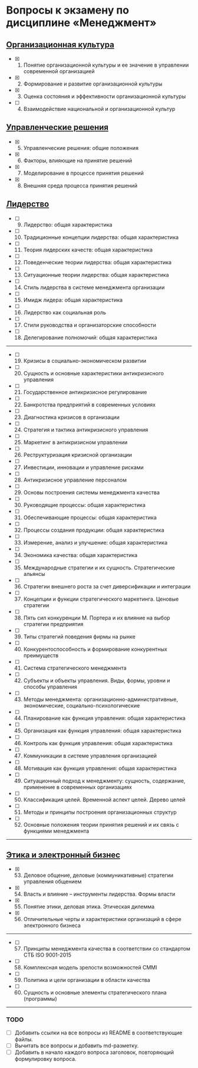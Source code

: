 # Вопросы к экзамену по дисциплине «Менеджмент»

## [Организационная культура](./Организационная%20культура/)

- [x] 1. Понятие организационной культуры и ее значение в управлении современной организацией  
- [x] 2. Формирование и развитие организационной культуры  
- [x] 3. Оценка состояния и эффективности организационной культуры  
- [ ] 4. Взаимодействие национальной и организационной культур  

## [Управленческие решения](./Управленческие%20решения/)

- [x] 5. Управленческие решения: общие положения  
- [x] 6. Факторы, влияющие на принятие решений  
- [x] 7. Моделирование в процессе принятия решений  
- [x] 8. Внешняя среда процесса принятия решений  

## [Лидерство](./Лидерство/)

- [ ] 9. Лидерство: общая характеристика  
- [ ] 10. Традиционные концепции лидерства: общая характеристика  
- [ ] 11. Теория лидерских качеств: общая характеристика  
- [ ] 12. Поведенческие теории лидерства: общая характеристика  
- [ ] 13. Ситуационные теории лидерства: общая характеристика  
- [ ] 14. Стиль лидерства в системе менеджмента организации  
- [ ] 15. Имидж лидера: общая характеристика  
- [ ] 16. Лидерство как социальная роль  
- [ ] 17. Стили руководства и организаторские способности  
- [ ] 18. Делегирование полномочий: общая характеристика  

---

- [ ] 19. Кризисы в социально-экономическом развитии  
- [ ] 20. Сущность и основные характеристики антикризисного управления  
- [ ] 21. Государственное антикризисное регулирование  
- [ ] 22. Банкротства предприятий в современных условиях  
- [ ] 23. Диагностика кризисов в организации  
- [ ] 24. Стратегия и тактика антикризисного управления  
- [ ] 25. Маркетинг в антикризисном управлении  
- [ ] 26. Реструктуризация кризисной организации  
- [ ] 27. Инвестиции, инновации и управление рисками  
- [ ] 28. Антикризисное управление персоналом  
- [ ] 29. Основы построения системы менеджмента качества  
- [ ] 30. Руководящие процессы: общая характеристика  
- [ ] 31. Обеспечивающие процессы: общая характеристика  
- [ ] 32. Процессы создания продукции: общая характеристика  
- [ ] 33. Измерение, анализ и улучшение: общая характеристика  
- [ ] 34. Экономика качества: общая характеристика  
- [ ] 35. Международные стратегии и их сущность. Стратегические альянсы  
- [ ] 36. Стратегии внешнего роста за счет диверсификации и интеграции  
- [ ] 37. Концепции и функции стратегического маркетинга. Ценовые стратегии  
- [ ] 38. Пять сил конкуренции М. Портера и их влияние на выбор стратегии предприятия  
- [ ] 39. Типы стратегий поведения фирмы на рынке  
- [ ] 40. Конкурентоспособность и формирование конкурентных преимуществ  
- [ ] 41. Система стратегического менеджмента  
- [ ] 42. Субъекты и объекты управления. Виды, формы, уровни и способы управления  
- [ ] 43. Методы менеджмента: организационно-административные, экономические, социально-психологические  
- [ ] 44. Планирование как функция управления: общая характеристика  
- [ ] 45. Организация как функция управления: общая характеристика  
- [ ] 46. Контроль как функция управления: общая характеристика  
- [ ] 47. Коммуникации в системе управления организацией  
- [ ] 48. Мотивация как функция управления: общая характеристика  
- [ ] 49. Ситуационный подход к менеджменту: сущность, содержание, применение в современных организациях  
- [ ] 50. Классификация целей. Временной аспект целей. Дерево целей  
- [ ] 51. Методы и принципы построения организационных структур  
- [ ] 52. Основные положения теории принятия решений и их связь с функциями менеджмента  

---

## [Этика и электронный бизнес](./Этика%20и%20электронный%20бизнес/)

- [x] 53. Деловое общение, деловые (коммуникативные) стратегии управления общением  
- [x] 54. Власть и влияние – инструменты лидерства. Формы власти  
- [x] 55. Понятие этики, деловая этика. Этическая дилемма  
- [x] 56. Отличительные черты и характеристики организаций в сфере электронного бизнеса  

---

- [ ] 57. Принципы менеджмента качества в соответствии со стандартом СТБ ISO 9001-2015  
- [ ] 58. Комплексная модель зрелости возможностей CMMI  
- [ ] 59. Политика и цели организации в области качества  
- [ ] 60. Сущность и основные элементы стратегического плана (программы)

---

### TODO

- [ ] Добавить ссылки на все вопросы из README в соответствующие файлы.
- [ ] Вычитать все вопросы и добавить md-разметку.
- [ ] Добавить в начало каждого вопроса заголовок, повторяющий формулировку вопроса.
